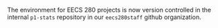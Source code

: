 The environment for EECS 280 projects is now version controlled in the internal `p1-stats` repository in our `eecs280staff` github organization.
